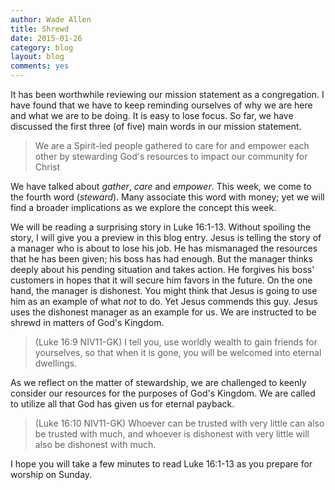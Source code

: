 ```yaml
---
author: Wade Allen
title: Shrewd 
date: 2015-01-26
category: blog
layout: blog
comments: yes
---
```

 
It has been worthwhile reviewing our mission statement as a congregation. I have found that we have to keep reminding ourselves of why we are here and what we are to be doing. It is easy to lose focus. So far, we have discussed the first three (of five) main words in our mission statement.

>We are a Spirit-led people gathered to care for and empower each other by stewarding God's resources to impact our community for Christ

We have talked about *gather*, *care* and *empower*. This week, we come to the fourth word (*steward*). Many associate this word with money; yet we will find a broader implications as we explore the concept this week.

We will be reading a surprising story in Luke 16:1-13. Without spoiling the story, I will give you a preview in this blog entry. Jesus is telling the story of a manager who is about to lose his job. He has mismanaged the resources that he has been given; his boss has had enough. But the manager thinks deeply about his pending situation and takes action. He forgives his boss' customers in hopes that it will secure him favors in the future. On the one hand, the manager is dishonest. You might think that Jesus is going to use him as an example of what *not* to do. Yet Jesus commends this guy. Jesus uses the dishonest manager as an example for us. We are instructed to be shrewd in matters of God's Kingdom. 

>(Luke 16:9 NIV11-GK) I tell you, use worldly wealth to gain friends for yourselves, so that when it is gone, you will be welcomed into eternal dwellings.

As we reflect on the matter of stewardship, we are challenged to keenly consider our resources for the purposes of God's Kingdom. We are called to utilize all that God has given us for eternal payback. 

>(Luke 16:10 NIV11-GK) Whoever can be trusted with very little can also be trusted with much, and whoever is dishonest with very little will also be dishonest with much.

I hope you will take a few minutes to read Luke 16:1-13 as you prepare for worship on Sunday.
